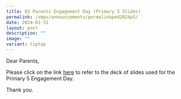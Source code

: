 ```yaml
---
title: 03 Parents Engagement Day (Primary 5 Slides)
permalink: /xmps/announcements/permalinkped2024p5/
date: 2024-01-31
layout: post
description: ""
image: ""
variant: tiptap
---
```

<p>Dear Parents,</p>
<p></p>
<p>Please click on the link <a href="https://go.gov.sg/xmps2024pedp5" rel="noopener noreferrer nofollow" target="_blank">here</a> to refer to the deck of
slides used for the Primary 5 Engagement Day.</p>
<p></p>
<p>Thank you.</p>